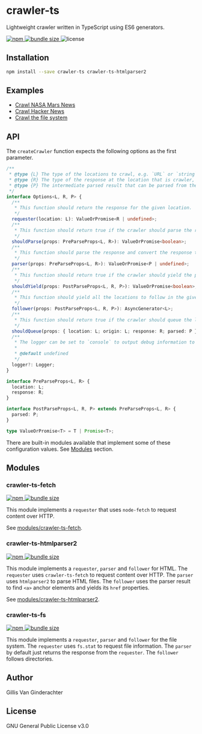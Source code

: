 # crawler-ts

Lightweight crawler written in TypeScript using ES6 generators.

<a href="https://www.npmjs.com/package/crawler-ts">
  <img alt="npm" src="https://img.shields.io/npm/v/crawler-ts.svg?color=green"/>
</a>
<a href="https://bundlephobia.com/result?p=crawler-ts">
  <img alt="bundle size" src="https://img.shields.io/bundlephobia/minzip/crawler-ts?label=bundle size"/>
</a>
<img alt="license" src="https://img.shields.io/npm/l/crawler-ts?label=license&color=green"/>

## Installation

```sh
npm install --save crawler-ts crawler-ts-htmlparser2
```

## Examples

- [Crawl NASA Mars News](./examples/mars-news/src/index.ts)
- [Crawl Hacker News](./examples/hacker-news/src/index.ts)
- [Crawl the file system](./examples/fs/src/index.ts)

## API

The `createCrawler` function expects the following options as the first parameter.

```typescript
/**
 * @type {L} The type of the locations to crawl, e.g. `URL` or `string` that represents a path.
 * @type {R} The type of the response at the location that is crawler, e.g. Cheerio object, file system `fs.Stats`.
 * @type {P} The intermediate parsed result that can be parsed from the response and generated by the crawler.
 */
interface Options<L, R, P> {
  /**
   * This function should return the response for the given location.
   */
  requester(location: L): ValueOrPromise<R | undefined>;
  /**
   * This function should return true if the crawler should parse the response, or false if not.
   */
  shouldParse(props: PreParseProps<L, R>): ValueOrPromise<boolean>;
  /**
   * This function should parse the response and convert the response to the parsed type.
   */
  parser(props: PreParseProps<L, R>): ValueOrPromise<P | undefined>;
  /**
   * This function should return true if the crawler should yield the parsed result, or false if not.
   */
  shouldYield(props: PostParseProps<L, R, P>): ValueOrPromise<boolean>;
  /**
   * This function should yield all the locations to follow in the given parsed result.
   */
  follower(props: PostParseProps<L, R, P>): AsyncGenerator<L>;
  /**
   * This function should return true if the crawler should queue the location for crawling, or false if not.
   */
  shouldQueue(props: { location: L; origin: L; response: R; parsed: P }): ValueOrPromise<boolean>;
  /**
   * The logger can be set to `console` to output debug information to the `console`.
   *
   * @default undefined
   */
  logger?: Logger;
}

interface PreParseProps<L, R> {
  location: L;
  response: R;
}

interface PostParseProps<L, R, P> extends PreParseProps<L, R> {
  parsed: P;
}

type ValueOrPromise<T> = T | Promise<T>;
```

There are built-in modules available that implement some of these configuration values. See [Modules](.#modules) section.

## Modules

### crawler-ts-fetch

<p>
  <a href="https://www.npmjs.com/package/crawler-ts-fetch">
    <img alt="npm" src="https://img.shields.io/npm/v/crawler-ts-fetch.svg?color=green"/>
  </a>
  <a href="https://bundlephobia.com/result?p=crawler-ts-fetch">
    <img alt="bundle size" src="https://img.shields.io/bundlephobia/minzip/crawler-ts-fetch?label=bundle size"/>
  </a>
</p>

This module implements a `requester` that uses `node-fetch` to request content over HTTP.

See [modules/crawler-ts-fetch](./modules/crawler-ts-fetch).

### crawler-ts-htmlparser2

<p>
  <a href="https://www.npmjs.com/package/crawler-ts-htmlparser2">
    <img alt="npm" src="https://img.shields.io/npm/v/crawler-ts-htmlparser2.svg?color=green"/>
  </a>
  <a href="https://bundlephobia.com/result?p=crawler-ts-htmlparser2">
    <img alt="bundle size" src="https://img.shields.io/bundlephobia/minzip/crawler-ts-htmlparser2?label=bundle size"/>
  </a>
</p>

This module implements a `requester`, `parser` and `follower` for HTML. The `requester` uses `crawler-ts-fetch` to request content over HTTP. The `parser` uses `htmlparser2` to parse HTML files. The `follower` uses the parser result to find `<a>` anchor elements and yields its `href` properties.

See [modules/crawler-ts-htmlparser2](./modules/crawler-ts-htmlparser2).

### crawler-ts-fs

<p>
  <a href="https://www.npmjs.com/package/crawler-ts-fs">
    <img alt="npm" src="https://img.shields.io/npm/v/crawler-ts-fs.svg?color=green"/>
  </a>
  <a href="https://bundlephobia.com/result?p=crawler-ts-fs">
    <img alt="bundle size" src="https://img.shields.io/bundlephobia/minzip/crawler-ts-fs?label=bundle size"/>
  </a>
</p>

This module implements a `requester`, `parser` and `follower` for the file system. The `requester` uses `fs.stat` to request file information. The `parser` by default just returns the response from the `requester`. The `follower` follows directories.

## Author

Gillis Van Ginderachter

## License

GNU General Public License v3.0

